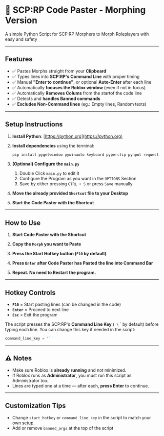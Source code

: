 # 📝 SCP:RP Code Paster - Morphing Version

A simple Python Script for SCP:RP Morphers to Morph Roleplayers with easy and safety

---

## Features

- ✅ Pastes Morphs straight from your **Clipboard**
- ✅ Types lines into **SCP:RP's Command Line** with proper timing
- ✅ Manual **"Enter to continue"**, or optional **Auto-Enter** after each line
- ✅ Automatically **focuses the Roblox window** (even if not in focus)
- ✅ Automatically **Removes Colums** from the startof the code line
- ✅ Detects and **handles Banned commands**
- ✅ **Excludes Non-Command lines** (eg.: Empty lines, Random texts)

---

## Setup Instructions

1. **Install Python**: [https://python.org](https://python.org)

2. **Install dependencies** using the terminal:
   ```bash
   pip install pygetwindow pywinauto keyboard pyperclip pynput requests
   ```

3. **(Optional) Configure the `main.py`**
   
   1) Double Click `main.py` to edit it
   2) Configure the Program as you want in the `OPTIONS` Section
   3) Save by either pressing `CTRL + S` or press `Save` manually

4. **Move the already provided `Shortcut` file to your Desktop**

5. **Start the Code Paster with the Shortcut**

---

## How to Use

1. **Start Code Paster with the Shortcut**

2. **Copy the `Morph` you want to Paste**

3. **Press the Start Hotkey button (`F10` by default)**

4. **Press `Enter` after Code Paster has Pasted the line into Command Bar**

5. **Repeat. No need to Restart the program.**

---

## Hotkey Controls

- **`F10`** = Start pasting lines (can be changed in the code)
- **`Enter`** = Proceed to next line
- **`Esc`** = Exit the program

The script presses the SCP:RP's **Command Line Key** (` \` ` by default) before typing each line. You can change this key if needed in the script:
```python
command_line_key = '`'
```

---

## ⚠️ Notes

- Make sure Roblox is **already running** and not minimized.
- If Roblox runs as **Administrator**, you must run this script as Administrator too.
- Lines are typed one at a time — after each, **press Enter** to continue.

---

## Customization Tips

- Change `start_hotkey` or `command_line_key` in the script to match your own setup.
- Add or remove `banned_args` at the top of the script

